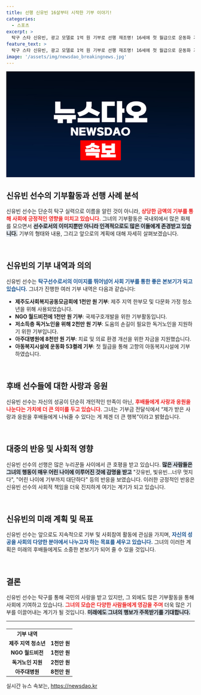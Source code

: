 ```yaml
---
title: 선행 신유빈 16살부터 시작한 기부 이야기!
categories:
  - 스포츠
excerpt: >
  탁구 스타 신유빈, 광고 모델료 1억 원 기부로 선행 재조명! 16세에 첫 월급으로 운동화 기부, 누리꾼들 감동의 물결. 더 큰 행복이라는 그의 말이 마음을 울린다!
feature_text: >
  탁구 스타 신유빈, 광고 모델료 1억 원 기부로 선행 재조명! 16세에 첫 월급으로 운동화 기부, 누리꾼들 감동의 물결. 더 큰 행복이라는 그의 말이 마음을 울린다!
image: '/assets/img/newsdao_breakingnews.jpg'
---
```


<p><img src="/assets/img/newsdao_breakingnews.jpg" alt="koreaapp 속보" /></p>

<h2 data-ke-size="size26">신유빈 선수의 기부활동과 선행 사례 분석</h2>

<p data-ke-size="size16">신유빈 선수는 단순히 탁구 실력으로 이름을 알린 것이 아니라, <b><span style="color: #ee2323;">상당한 금액의 기부를 통해 사회에 긍정적인 영향을 미치고 있습니다.</span></b> 그녀의 기부활동은 국내외에서 많은 화제를 모으면서 <b><span style="background-color: #21538527;">선수로서의 이미지뿐만 아니라 인격적으로도 많은 이들에게 존경받고 있습니다.</span></b> 기부의 형태와 내용, 그리고 앞으로의 계획에 대해 자세히 살펴보겠습니다.</p>

<p data-ke-size="size16">&nbsp;</p>

<h2 data-ke-size="size26">신유빈의 기부 내역과 의의</h2>

<p data-ke-size="size16">신유빈 선수는 <b><span style="color: #1a5490;">탁구선수로서의 이미지를 뛰어넘어 사회 기부를 통한 좋은 본보기가 되고 있습니다.</span></b> 그녀가 진행한 여러 기부 내역은 다음과 같습니다:</p>

<ul>
    <li><b>제주도사회복지공동모금회에 1천만 원 기부</b>: 제주 지역 한부모 및 다문화 가정 청소년을 위해 사용되었습니다.</li>
    <li><b>NGO 월드비전에 1천만 원 기부</b>: 국제구호개발을 위한 기부활동입니다.</li>
    <li><b>저소득층 독거노인을 위해 2천만 원 기부</b>: 도움의 손길이 필요한 독거노인을 지원하기 위한 기부입니다.</li>
    <li><b>아주대병원에 8천만 원 기부</b>: 치료 및 의료 환경 개선을 위한 자금을 지원했습니다.</li>
    <li><b>아동복지시설에 운동화 53켤레 기부</b>: 첫 월급을 통해 고향의 아동복지시설에 기부하였습니다.</li>
</ul>

<p data-ke-size="size16">&nbsp;</p>

<h2 data-ke-size="size26">후배 선수들에 대한 사랑과 응원</h2>

<p data-ke-size="size16">신유빈 선수는 자신의 성공이 단순히 개인적인 만족이 아닌, <b><span style="color: #ee2323;">후배들에게 사랑과 응원을 나눈다는 가치에 더 큰 의미를 두고 있습니다.</span></b> 그녀는 기부금 전달식에서 “제가 받은 사랑과 응원을 후배들에게 나눠줄 수 있다는 게 제겐 더 큰 행복”이라고 밝혔습니다.</p>

<p data-ke-size="size16">&nbsp;</p>

<h2 data-ke-size="size26">대중의 반응 및 사회적 영향</h2>

<p data-ke-size="size16">신유빈 선수의 선행은 많은 누리꾼들 사이에서 큰 호평을 받고 있습니다. <b><span style="background-color: #21538527;">많은 사람들은 그녀의 행동이 매우 어린 나이에 이루어진 것에 감명을 받고</span></b> "갓유빈, 빛유빈...너무 멋지다", "어린 나이에 기부까지 대단하다" 등의 반응을 보였습니다. 이러한 긍정적인 반응은 신유빈 선수의 사회적 책임을 더욱 진지하게 여기는 계기가 되고 있습니다.</p>

<p data-ke-size="size16">&nbsp;</p>

<h2 data-ke-size="size26">신유빈의 미래 계획 및 목표</h2>

<p data-ke-size="size16">신유빈 선수는 앞으로도 지속적으로 기부 및 사회참여 활동에 관심을 가지며, <b><span style="color: #1a5490;">자신의 성공을 사회의 다양한 분야에서 나누고자 하는 목표를 세우고 있습니다.</span></b> 그녀의 이러한 계획은 미래의 후배들에게도 소중한 본보기가 되어 줄 수 있을 것입니다.</p>

<p data-ke-size="size16">&nbsp;</p>

<h2 data-ke-size="size26">결론</h2>

<p data-ke-size="size16">신유빈 선수는 탁구를 통해 국민의 사랑을 받고 있지만, 그 외에도 많은 기부활동을 통해 사회에 기여하고 있습니다. <b><span style="color: #ee2323;">그녀의 모습은 다양한 사람들에게 영감을 주며</span></b> 더욱 많은 기부를 이끌어내는 계기가 될 것입니다. <b><span style="background-color: #21538527;">미래에도 그녀의 행보가 주목받기를 기대합니다.</span></b></p>

<hr>

<table style="width:100%; margin-top: 20px;">
    <tr>
        <td style="text-align: center; height: 17px;"><b>기부 내역</b></td>
    </tr>
    <tr>
        <td style="text-align: center; height: 17px;"><b>제주 지역 청소년</b></td>
        <td style="text-align: center; height: 17px;"><b>1천만 원</b></td>
    </tr>
    <tr>
        <td style="text-align: center; height: 17px;"><b>NGO 월드비전</b></td>
        <td style="text-align: center; height: 17px;"><b>1천만 원</b></td>
    </tr>
    <tr>
        <td style="text-align: center; height: 17px;"><b>독거노인 지원</b></td>
        <td style="text-align: center; height: 17px;"><b>2천만 원</b></td>
    </tr>
    <tr>
        <td style="text-align: center; height: 17px;"><b>아주대병원</b></td>
        <td style="text-align: center; height: 17px;"><b>8천만 원</b></td>
    </tr>
</table>

<p data-ke-size="size16"></p>
실시간 뉴스 속보는, <a href="https://newsdao.kr" rel="dofollow">https://newsdao.kr</a>


